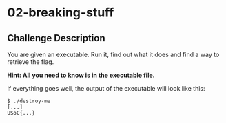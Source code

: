 # 02-breaking-stuff

## Challenge Description

You are given an executable.
Run it, find out what it does and find a way to retrieve the flag.

**Hint: All you need to know is in the executable file.**

If everything goes well, the output of the executable will look like this:

```console
$ ./destroy-me
[...]
USoC{...}
```
